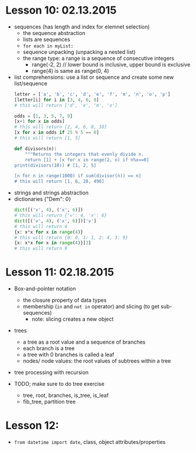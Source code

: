 # Lesson 10: 02.13.2015
* sequences (has length and index for elemnet selection)
  * the sequence abstraction
  * lists are sequences
  * `for each in myList:`
  * sequence unpacking (unpacking a nested list)
  * the range type: a range is a sequence of consecutive integers
    * range(-2, 2) // lower bound is inclusive, upper bound is exclusive
    * range(4) is same as range(0, 4)
* list comprehensions: use a list or sequence and create some new list/sequence
  ```py
  letter = ['a', 'b', 'c', 'd', 'e', 'f', 'm', 'n', 'o', 'p']
  [letter[i] for i in [3, 4, 6, 8]
  # this will return ['d', 'e', 'm', 'o']

  odds = [1, 3, 5, 7, 9]
  [x+1 for x in odds]
  # this will return [2, 4, 6, 8, 10]
  [x for x in odds if 25 % 5 == 0]
  # this will return [1, 5]

  def divisors(n):
      """Returns the integers that evenly divide n.
      return [1] + [x for x in range(2, n) if n%x==0]
  print(divisors(10)) # [1, 2, 5]

  [n for n in range(1000) if sum(divisor(n)) == n]
  # this will return [1, 6, 28, 496]
  ```
* strings and strings abstraction
* dictionaries {"Dem": 0}
  ```py
  dict([('v', 4), ('x', 6)])
  # this will return {'v': 4, 'x': 6}
  dict([('v', 4), ('x', 6)])['v']
  # this will return 4
  {x: x*x for x in range(4)}
  # this will return {0: 0, 1: 1, 2: 4, 3: 9}
  {x: x*x for x in range(4)}[3]
  # this will return 9
  ```

# Lesson 11: 02.18.2015
* Box-and-pointer notation
  * the closure property of data types
  * membership (`in` and `not in` operator) and slicing (to get sub-sequences)
    * note: slicing creates a new object
* trees
  * a tree as a root value and a sequence of branches
  * each branch is a tree
  * a tree with 0 branches is called a leaf
  * nodes/ node values: the root values of subtrees within a tree
* tree processing with recursion

* TODO; make sure to do tree exercise
  * tree, root, branches, is_tree, is_leaf
  * fib_tree, partition tree

# Lesson 12:
* `from datetime import date`, class, object attributes/properties
